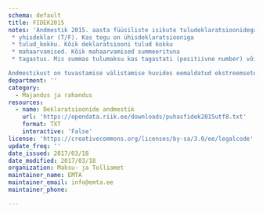 ```yaml
---
schema: default
title: FIDEK2015
notes: 'Andmestik 2015. aasta füüsiliste isikute tuludeklaratsioonidega. Failis on järgmised veerud:
 * yhisdeklar (T/F). Kas tegu on ühisdeklaratsiooniga
 * tulud_kokku. Kõik deklaratsiooni tulud kokku
 * mahaarvamised. Kõik mahaarvamised summeerituna
 * tagastus. Mis summas tulumaksu kas tagastati (positiivne number) või juurde tuli maksta (negatiivne)

Andmestikust on tuvastamise välistamise huvides eemaldatud ekstreemsete väärtustega kirjetest (mahuliselt alla 0.003% kirjete koguarvust)'
department: ''
category:
  - Majandus ja rahandus
resources:
  - name: Deklaratsioonide andmestik
    url: 'https://opendata.riik.ee/downloads/puhasfidek2015utf8.txt'
    format: TXT
    interactive: 'False'
license: 'https://creativecommons.org/licenses/by-sa/3.0/ee/legalcode'
update_freq: ''
date_issued: 2017/03/18
date_modified: 2017/03/18
organization: Maksu- ja Tolliamet
maintainer_name: EMTA
maintainer_email: info@emta.ee
maintainer_phone:

---
```

